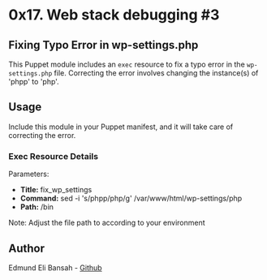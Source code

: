 # 0x17. Web stack debugging #3
## Fixing Typo Error in wp-settings.php
This Puppet module includes an `exec` resource to fix a typo error in the `wp-settings.php` file.
Correcting the error involves changing the instance(s) of 'phpp' to 'php'.

## Usage
Include this module in your Puppet manifest, and it will take care of correcting the error.

### Exec Resource Details
Parameters:
- **Title:** fix_wp_settings
- **Command:** sed -i 's/phpp/php/g' /var/www/html/wp-settings/php
- **Path:** /bin

Note: Adjust the file path to according to your environment

## Author
Edmund Eli Bansah - [Github](https://github.com/yung-wolf)

